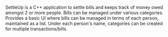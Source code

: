 SettleUp is a C++ application to settle bills and keeps track of money owed amongst 2 or more people.
Bills can be managed under various categories.
Provides a basic UI where bills can be managed in terms of each person, maintained as a list. Under each person's name, categories can be created for multiple transactions/bills.

